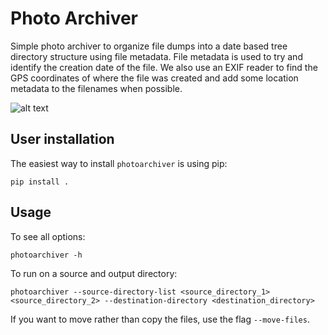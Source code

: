 # Photo Archiver
Simple photo archiver to organize file dumps into a date based tree directory structure using file metadata. File
metadata is used to try and identify the creation date of the file. We also use an EXIF reader to find the GPS
coordinates of where the file was created and add some location metadata to the filenames when possible.

![alt text](example.png)

## User installation

The easiest way to install `photoarchiver` is using pip:
```
pip install .
```

## Usage

To see all options:
```
photoarchiver -h
```

To run on a source and output directory:
```
photoarchiver --source-directory-list <source_directory_1> <source_directory_2> --destination-directory <destination_directory>
```

If you want to move rather than copy the files, use the flag `--move-files`.